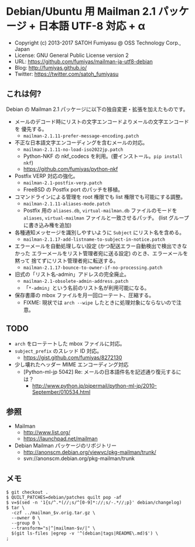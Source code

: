 Debian/Ubuntu 用 Mailman 2.1 パッケージ + 日本語 UTF-8 対応 + α
======================================================================

  * Copyright (c) 2013-2017 SATOH Fumiyasu @ OSS Technology Corp., Japan
  * License: GNU General Public License version 2
  * URL: <https://github.com/fumiyas/mailman-ja-utf8-debian>
  * Blog: <http://fumiyas.github.io/>
  * Twitter: <https://twitter.com/satoh_fumiyasu>

これは何?
----------------------------------------------------------------------

Debian の Mailman 2.1 パッケージに以下の独自変更・拡張を加えたものです。

  * メールのデコード時にリストの文字エンコードよりメールの文字エンコードを
    優先する。
      * `mailman-2.1.11-prefer-message-encoding.patch`
  * 不正な日本語文字エンコーディングを含むメールの対応。
      * `mailman-2.1.11-no-load-iso2022jp.patch`
      * Python-NKF の nkf_codecs を利用。(要インストール。`pip install nkf`)
      * https://github.com/fumiyas/python-nkf
  * Postfix VERP 対応の強化。
      * `mailman-2.1-postfix-verp.patch`
      * FreeBSD の Postfix port のパッチを移植。
  * コマンドラインによる管理を root 権限でも list 権限でも可能にする調整。
      * `mailman-2.1.11-aliases-mode.patch`
      * Postfix 用の `aliases.db`, `virtual-mailman.db` ファイルのモードを
        `aliases`, `virtual-mailman` ファイルと一致させるパッチ。
        (list グループに書き込み権を追加)
  * 各種通知メッセージを識別しやすいように `Subject` にリスト名を含める。
      * `mailman-2.1.17-add-listname-to-subject-in-notice.patch`
  * エラーメールを自動処理しない設定 (かつ配送エラー自動検出で検出できなかった
    エラーメールをリスト管理者宛に送る設定) のとき、エラーメールを黙って
    捨てずにリスト管理者宛に転送する。
      * `mailman-2.1.17-bounce-to-owner-if-no-processing.patch`
  * 旧式の「リスト名-admin」アドレスの完全廃止。
      * `mailman-2.1-obsolete-admin-address.patch`
      * 「`*-admin`」という名前のリスト名が利用可能になる。
  * 保存書庫の mbox ファイルを月一回ローテート、圧縮する。
      * FIXME: 現状では `arch --wipe` したときに処理対象にならないので注意。

TODO
----------------------------------------------------------------------

  * `arch` をローテートした mbox ファイルに対応。
  * `subject_prefix` のスレッド ID 対応。
      * https://gist.github.com/fumiyas/8272130
  * 少し壊れたヘッダー MIME エンコーディング対応
      * [Python-ml-jp 5042] Re: メールの日本語件名を記述通り復元するには？
          * http://www.python.jp/pipermail/python-ml-jp/2010-September/010534.html

参照
----------------------------------------------------------------------

  * Mailman
      * http://www.list.org/
      * https://launchpad.net/mailman
  * Debian Mailman パッケージのリポジトリー
      * http://anonscm.debian.org/viewvc/pkg-mailman/trunk/
      * svn://anonscm.debian.org/pkg-mailman/trunk

メモ
----------------------------------------------------------------------

```console
$ git checkout .
$ QUILT_PATCHES=debian/patches quilt pop -af
$ v=$(sed -n '1{s/^.*(//;s/^[0-9]*://;s/-.*//;p}' debian/changelog)
$ tar \
  -czf ../mailman_$v.orig.tar.gz \
  --owner 0 \
  --group 0 \
  --transform="s|^|mailman-$v/|" \
  $(git ls-files |egrep -v '^(debian|tags|README\.md)$') \
;
```

